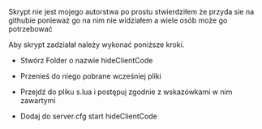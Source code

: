 Skrypt nie jest mojego autorstwa po prostu stwierdziłem że przyda sie na githubie ponieważ go na nim nie widziałem a wiele osób może go potrzebować


Aby skrypt zadziałał należy wykonać poniższe kroki.

- Stwórz Folder o nazwie hideClientCode

- Przenieś do niego pobrane wcześniej pliki

- Przejdź do pliku s.lua i postępuj zgodnie z wskazówkami w nim zawartymi

- Dodaj do server.cfg start hideClientCode